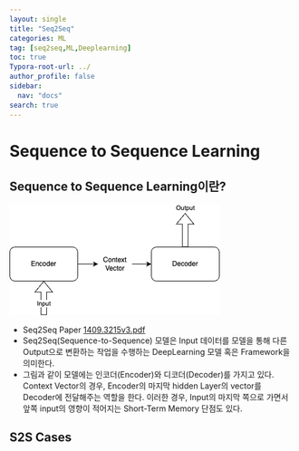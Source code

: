```yaml
---
layout: single
title: "Seq2Seq"
categories: ML
tag: [seq2seq,ML,Deeplearning]
toc: true
Typora-root-url: ../
author_profile: false
sidebar:
  nav: "docs"
search: true
---
```

# Sequence to Sequence Learning

## Sequence to Sequence Learning이란?

![seq2seq.drawio](/images/2024-07-08-Seq2Seq-Learning/seq2seq.drawio.png)

- Seq2Seq Paper
   [1409.3215v3.pdf](/images/2024-07-08-Seq2Seq-Learning/1409.3215v3.pdf) 
- Seq2Seq(Sequence-to-Sequence) 모델은 Input 데이터를 모델을 통해 다른 Output으로 변환하는 작업을 수행하는 DeepLearning 모델 혹은 Framework을 의미한다. 
- 그림과 같이 모델에는 인코더(Encoder)와 디코더(Decoder)를 가지고 있다.
  Context Vector의 경우, Encoder의 마지막 hidden Layer의 vector를 Decoder에 전달해주는 역할을 한다.
  이러한 경우, Input의 마지막 쪽으로 가면서 앞쪽 input의 영향이 적어지는 Short-Term Memory 단점도 있다.

## S2S Cases
